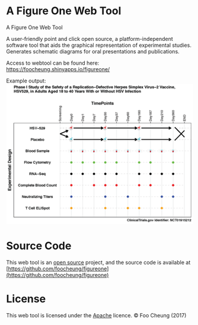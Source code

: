 # A Figure One Web Tool


A Figure One Web Tool

A user-friendly point and click open source, a platform-independent software tool that aids the graphical representation of experimental studies. Generates schematic diagrams for oral presentations and publications.

Access to webtool can be found here:
https://foocheung.shinyapps.io/figureone/


Example output:
<img src="https://github.com/foocheung/figureone/blob/master/www/template2.png">


# Source Code
This web tool is an [open source](http://opensource.org) project, and the source code is available at [https://github.com/foocheung/figureone](https://github.com/foocheung/figureone)

# License
This web tool is licensed under the [Apache](http://www.apache.org/licenses/LICENSE-2.0) licence. &copy; Foo Cheung (2017)


